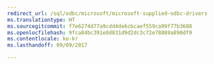 ```yaml
---
redirect_url: /sql/odbc/microsoft/microsoft-supplied-odbc-drivers
ms.translationtype: HT
ms.sourcegitcommit: f7e6274d77a9cdd4de6cbcaef559ca99f77b3608
ms.openlocfilehash: 9fca84bc391e8d831d9d2dc3c72e78889a890df9
ms.contentlocale: ko-kr
ms.lasthandoff: 09/09/2017

---
```

